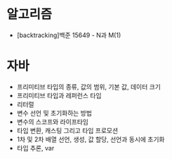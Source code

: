 # 알고리즘
* [backtracking]백준 15649 - N과 M(1)

# 자바
* 프리미티브 타입의 종류, 값의 범위, 기본 값, 데이터 크기
* 프리미티브 타입과 레퍼런스 타입
* 리터럴
* 변수 선언 및 초기화하는 방법
* 변수의 스코프와 라이프타임
* 타입 변환, 캐스팅 그리고 타입 프로모션
* 1차 및 2차 배열 선언, 생성, 값 할당, 선언과 동시에 초기화
* 타입 추론, var

